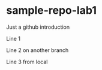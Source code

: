 # sample-repo-lab1
Just a github introduction 

Line 1

Line 2 on another branch


Line 3 from local


